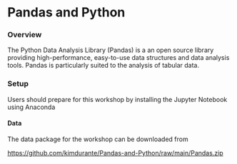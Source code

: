 # Pandas and Python

### Overview

The Python Data Analysis Library (Pandas) is a an open source library providing high-performance, easy-to-use data structures and data analysis tools. Pandas is particularly suited to the analysis of tabular data.
### Setup

Users should prepare for this workshop by installing the Jupyter Notebook using Anaconda

#### Data

The data package for the workshop can be downloaded from

https://github.com/kimdurante/Pandas-and-Python/raw/main/Pandas.zip
